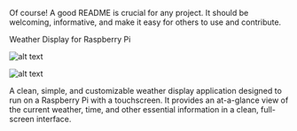 Of course! A good README is crucial for any project. It should be welcoming, informative, and make it easy for others to use and contribute.

Weather Display for Raspberry Pi

![alt text](https://github.com/paddy-shrp/weather-display/actions/workflows/main.yml/badge.svg)


![alt text](https://img.shields.io/badge/License-MIT-yellow.svg)

A clean, simple, and customizable weather display application designed to run on a Raspberry Pi with a touchscreen. It provides an at-a-glance view of the current weather, time, and other essential information in a clean, full-screen interface.
